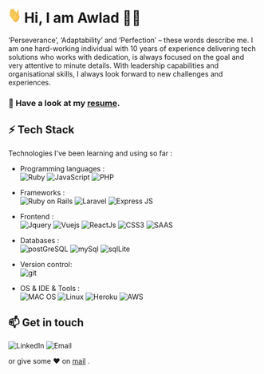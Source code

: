 
# <img src="https://raw.githubusercontent.com/ABSphreak/ABSphreak/master/gifs/Hi.gif" height="32px" width="25px"> Hi, I am Awlad 👨‍💻

‘Perseverance’, ‘Adaptability’ and ‘Perfection’ – these words describe me. I am one hard-working individual with 10 years
of experience delivering tech solutions who works with dedication, is always focused on the goal and very attentive to
minute details. With leadership capabilities and organisational skills, I always look forward to new challenges and
experiences.

### 🔭 Have a look at my [resume](https://drive.google.com/file/d/1p0_8uwJUJJU5aAU0grSR_e0kRmymmZ8e/view?usp=sharing).


## ⚡ Tech Stack
Technologies I've been learning and using so far :

- Programming languages : <br />
    ![Ruby](https://img.shields.io/badge/Ruby-CC342D?style=for-the-badge&logo=ruby&logoColor=white)
    ![JavaScript](https://img.shields.io/badge/JavaScript-F7DF1E?style=for-the-badge&logo=javascript&logoColor=black)
![PHP](https://img.shields.io/badge/PHP-777BB4?style=for-the-badge&logo=php&logoColor=white)
   
- Frameworks : <br />
    ![Ruby on Rails](https://img.shields.io/badge/Ruby_on_Rails-CC0000?style=for-the-badge&logo=ruby-on-rails&logoColor=white)
    ![Laravel](https://img.shields.io/badge/Laravel-FF2D20?style=for-the-badge&logo=laravel&logoColor=white)
    ![Express JS](https://img.shields.io/badge/Express.js-404D59?style=for-the-badge)
   
- Frontend : <br />
    ![Jquery](https://img.shields.io/badge/jQuery-0769AD?style=for-the-badge&logo=jquery&logoColor=white)
    ![Vuejs](https://img.shields.io/badge/Vue.js-35495E?style=for-the-badge&logo=vue.js&logoColor=4FC08D)
    ![ReactJs](https://img.shields.io/badge/React-20232A?style=for-the-badge&logo=react&logoColor=61DAFB)
    ![CSS3](https://img.shields.io/badge/CSS3-1572B6?style=for-the-badge&logo=css3&logoColor=white)
    ![SAAS](https://img.shields.io/badge/Sass-CC6699?style=for-the-badge&logo=sass&logoColor=white)
    
- Databases : <br />
   ![postGreSQL](https://img.shields.io/badge/PostgreSQL-316192?style=for-the-badge&logo=postgresql&logoColor=white)
   ![mySql](https://img.shields.io/badge/MySQL-00000F?style=for-the-badge&logo=mysql&logoColor=white)
   ![sqlLite](https://img.shields.io/badge/SQLite-07405E?style=for-the-badge&logo=sqlite&logoColor=white)
- Version control: <br />
![git](https://img.shields.io/badge/GitHub-100000?style=for-the-badge&logo=github&logoColor=white)
- OS & IDE & Tools : <br />
    ![MAC OS](https://img.shields.io/badge/mac%20os-000000?style=for-the-badge&logo=apple&logoColor=white)
    ![Linux](https://img.shields.io/badge/Linux-FCC624?style=for-the-badge&logo=linux&logoColor=black)
    ![Heroku](https://img.shields.io/badge/Heroku-430098?style=for-the-badge&logo=heroku&logoColor=white)
    ![AWS](https://img.shields.io/badge/Amazon_AWS-232F3E?style=for-the-badge&logo=amazon-aws&logoColor=white)
    
## 📫 Get in touch
![LinkedIn](https://img.shields.io/badge/LinkedIn-0077B5?style=for-the-badge&logo=linkedin&logoColor=white)
![Email](https://img.shields.io/badge/Gmail-D14836?style=for-the-badge&logo=gmail&logoColor=white)


 or give some ♥ on [mail](mailto:awladliton@gmail.com) .


 